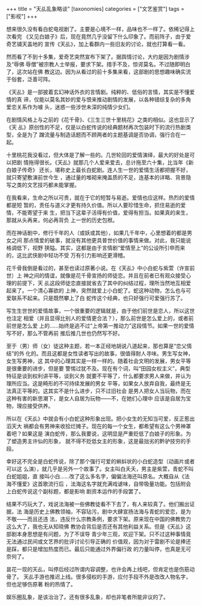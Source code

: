 +++
title = "天乩乱象略谈"
[taxonomies]
categories = ["文艺鉴赏"]
tags = ["影视"]
+++
<!-- # 天乩乱象略谈 -->

想来很久没有看白蛇电视剧了。主要是心境不一样，品味也不一样了。依稀记得上次看完
《又见白娘子》后，现在竟然几乎没留下什么印象了。而前阵子，由于爱奇艺铺天盖地的
宣传《天乩》，加上看群内一些旧友的讨论，就也打算看一看。

然而看了不到十多集，爱奇艺突然宣布下架了。据舆情讨论，大约是因为剧情涉及“辱佛
辱僧”被宗教人士举报，要求下架。措手不及，惊谔莫名。不过随即明白了，这次站在佛
教这边。因为从看过的前十多集来看，这部剧的思想趣味确实流于俗套，泛善可阵。
<!-- more -->

《天乩》是一部披着玄幻神话外衣的言情剧。纯粹的、低俗的言情，其实是不懂爱情的真
谛，仅能以莫名其妙的爱与恨来推动剧情的发展，以各种错综复杂的多角爱恋关系作为噱
头，迷惑一些涉世未深的纯情少女们。

在剧情风格上与之前的《花千骨》、《三生三世十里桃花》之类的相似。这也显示了《天
乩》原创性的不足，仅是以白蛇传说的经典题材再次包装时下的流行热剧类型，全是为了
蹭流量与制造话题而不顾两者的主题基调是否协调，强行合在一起。

十里桃花我没看过，但大体是了解一些的。几世轮回的爱情演绎，最大的好处是可以把剧
情拖得很长。《天乩》就那几个人爱来爱去，总计拖至六十集，比当年《新白娘子传奇》
还长，堪称史上最长白蛇剧。连人生一世的爱情生活都把握不好，就只寄望敷演前世今生
，通过量的堆砌来掩盖质的不足，连基本的详略、背景隐写之类的文艺技巧都未能掌握。

在我看来，生命之所以可贵，就在于它的短暂与易逝。爱情也应这样。热烈的爱情都是短
暂的，责任与道义才更有持久价值。所以人要珍惜生命，抓住易逝的爱情，不能寄望于来
生，把当下这辈子活得有价值，爱得有担当。如果真的来生，那就从头再来，何必再背负
上一世的历史包袱。

而在神话剧中，修行千年的人（或妖或其他），如果几千年中，心里想着的都是男女之间
那点情爱的破事，就没有其他更具普世价值的事情来做。对此，我只能说格调低下，视野
狭隘。其实，这都是由于言情剧“爱情至上”的公设所引申而来的，这比武侠剧中轻功不受
万有引力影响还更滑稽。

花千骨我倒是看过的，甚至也读过原著小说。在《天乩》中小白蛇与紫萱（许宣前世）上
神之间的情谊，就像是花千骨宣扬的师徒恋。并且在前者已有观众接受心理的前提下，天
乩这段师徒恋直接就省去了其中的纠结过程，理所当然地互相爱起来了。一个清心寡欲的
上神，突然就爱上小白蛇了。蛇这种动物，怎么也与可爱联系不起来。只是既然攀上了白
蛇传这个经典，也只好强行可爱强行苏了。

写生生世世的爱情故事，一个很重要的逻辑就是，由于他们前世是恋人，所以这世也注定
相爱（并且显得比别人的爱情更合法？），那么前世是怎么爱上的，或者前前世是怎么爱
上的……始终是逃不过“上帝第一推动力”这段情节。如果一世的爱情写不好，那么不管再前
推后推几世也仍然写不好。

至于（男）师（女）徒这种主题，若一本正经地胡说八道起来，那也算是“恋父情结”的外
化的。而且这都是女性读者写出的故事，很值得耐人寻味。男生写女神，女生写男神，这
其中的心理其实是一样一样的。随着社会文明的发展，男女平等是很重要的进步，但是要
警惕过犹不及。现在有个词，叫“田园女权主义”，典型特征是谈到权利讲平等，谈到义务
就要不平等了，什么都要求男人来做，并认为理所应当。这是畸形的不可持续发展的男女
平等，如果女人放弃自我，最终是无法真正平等的。这其实不是什么进步，只不过旧社会
是男人把女人当玩物，而在这种有害的新思潮下，是女人自居为玩物——不，在她们心理中
应该是自居为宝物，理应接受供养。

所以在《天乩》中就会有小白蛇这种形象出现。把小女生的无知当可爱，反正惹出滔天大
祸都会有男神来收拾烂摊子。现在的每一个女生，都希望有这么个男神罩着吧？如果这是
演白蛇传，那么我要说，这明显是严重贬低了白娘子的形象。为了塑造男主许仙的形象，
就不得不贬低女主的形象，这是最拙劣的黔驴技穷的手段。

幸好这不完全是白蛇传说，除了那个强行可爱的蝌蚪状的小白蛇造型（动画片或者可以这
么演），就几乎是另外一个故事了。女主叫白夭夭，男主是紫萱，青蛇不叫白蛇姐姐，直
接叫小白……改了这么多名字，偏偏法海还叫原名。大概自从《法海不懂爱》这首歌流行后
，法海这名字就充满戏谑味，自带吸量功能。包括附会上白蛇传说这个副标题，都是影响
剧资本运作的手段罢了。

结果不巧玩大了，戏说法海被一些佛教徒看不下去了，有人来较真了。他们搬出证据，法
海是历史上佛教领袖，不容玷污，剧中大肆宣扬法海与青蛇的爱恋，是为不敬——而且还违
法，违反什么宗教条例，要求下架。原来现在中国的佛教势力这么大了，我也无从知晓佛
教协会背后是否还有其他利益关系。但是《天乩》这部剧本身思想是有问题，为了不误导
青少年三观，欢迎下架。只不过这种事情竟无法通过民间或文艺界的批评讨论引导正确的
价值观，因为对于雷剧不论是捧还是踩，都只是增加热度而已。最后只能通过外界偏行政
的力量叫停，也真是无可奈何了。

昙花一现的天乩，叫停后经过所谓内容调整，也许会再上线吧，但肯定也是伤筋动骨了。
天乩手游也推迟上线。很多侵权的手游，应付手段不外是改改人物名字，但也足够伤原著
粉的热情了。

娱乐圈乱象，是该治治了。还有很多乱象，却也非笔者所能非议的了。
